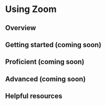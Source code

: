 # Using Zoom

## Overview 


## Getting started (coming soon)


## Proficient (coming soon)


## Advanced (coming soon)


## Helpful resources    
